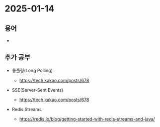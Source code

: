 # 2025-01-14

## 용어

- 

## 추가 공부

- 롱폴링(Long Polling)
  - https://tech.kakao.com/posts/678

- SSE(Server-Sent Events)
  - https://tech.kakao.com/posts/678

- Redis Streams
  - https://redis.io/blog/getting-started-with-redis-streams-and-java/
